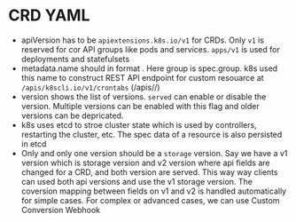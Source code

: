 # CRD YAML
- apiVersion has to be `apiextensions.k8s.io/v1` for CRDs. Only `v1` is reserved for cor API groups like pods and services. `apps/v1` is used for deployments and statefulsets
- metadata.name should in format <plural>.<group> Here group is spec.group. k8s used this name to construct REST API endpoint for custom resouarce at `/apis/k8scli.io/v1/crontabs` (/apis/<group>/<plural>)
- version shows the list of versions. `served` can enable or disable the version. Multiple versions can be enabled with this flag and older versions can be depricated.
- k8s uses etcd to stroe cluster state which is used by controllers, restarting the cluster, etc. The spec data of a resource is also persisted in etcd
- Only and only one version should be a `storage` version. Say we have a v1 version which is storage version and v2 version where api fields are changed for a CRD, and both version are served. This way way clients can used both api versions and use the v1 storage version. The coversion mapping between fields on v1 and v2 is handled automatically for simple cases. For complex or advanced cases, we can use Custom Conversion Webhook